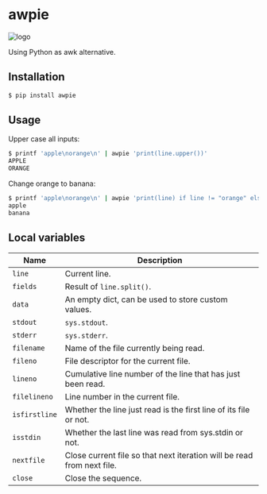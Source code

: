 # awpie

![logo](https://i.ytimg.com/vi/M1Xlo4fLlJs/maxresdefault.jpg)

Using Python as awk alternative.

## Installation

```sh
$ pip install awpie
```

## Usage

Upper case all inputs:

```sh
$ printf 'apple\norange\n' | awpie 'print(line.upper())'
APPLE
ORANGE
```

Change orange to banana:

```sh
$ printf 'apple\norange\n' | awpie 'print(line) if line != "orange" else print("banana")'
apple
banana
```

## Local variables

| Name          | Description                                                            |
| ------------- | ---------------------------------------------------------------------- |
| `line`        | Current line.                                                          |
| `fields`      | Result of `line.split()`.                                              |
| `data`        | An empty dict, can be used to store custom values.                     |
| `stdout`      | `sys.stdout`.                                                          |
| `stderr`      | `sys.stderr`.                                                          |
| `filename`    | Name of the file currently being read.                                 |
| `fileno`      | File descriptor for the current file.                                  |
| `lineno`      | Cumulative line number of the line that has just been read.            |
| `filelineno`  | Line number in the current file.                                       |
| `isfirstline` | Whether the line just read is the first line of its file or not.       |
| `isstdin`     | Whether the last line was read from sys.stdin or not.                  |
| `nextfile`    | Close current file so that next iteration will be read from next file. |
| `close`       | Close the sequence.                                                    |
